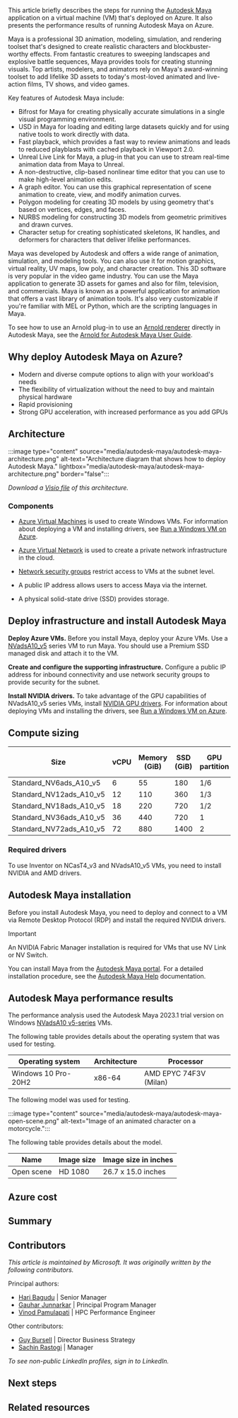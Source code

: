 This article briefly describes the steps for running the [Autodesk Maya](https://www.autodesk.com/products/maya/overview?term=1-YEAR&tab=subscription) application on a virtual machine (VM) that's deployed on Azure. It also presents the performance results of running Autodesk Maya on Azure.

Maya is a professional 3D animation, modeling, simulation, and rendering toolset that's designed to create realistic characters and blockbuster-worthy effects. From fantastic creatures to sweeping landscapes and explosive battle sequences, Maya provides tools for creating stunning visuals. Top artists, modelers, and animators rely on Maya's award-winning toolset to add lifelike 3D assets to today's most-loved animated and live-action films, TV shows, and video games.

Key features of Autodesk Maya include:

- Bifrost for Maya for creating physically accurate simulations in a single visual programming environment.
- USD in Maya for loading and editing large datasets quickly and for using native tools to work directly with data.
- Fast playback, which provides a fast way to review animations and leads to reduced playblasts with cached playback in Viewport 2.0.
- Unreal Live Link for Maya, a plug-in that you can use to stream real-time animation data from Maya to Unreal.
- A non-destructive, clip-based nonlinear time editor that you can use to make high-level animation edits.
- A graph editor. You can use this graphical representation of scene animation to create, view, and modify animation curves.
- Polygon modeling for creating 3D models by using geometry that's based on vertices, edges, and faces.
- NURBS modeling for constructing 3D models from geometric primitives and drawn curves.
- Character setup for creating sophisticated skeletons, IK handles, and deformers for characters that deliver lifelike performances.

Maya was developed by Autodesk and offers a wide range of animation, simulation, and modeling tools. You can also use it for motion graphics, virtual reality, UV maps, low poly, and character creation. This 3D software is very popular in the video game industry. You can use the Maya application to generate 3D assets for games and also for film, television, and commercials. Maya is known as a powerful application for animation that offers a vast library of animation tools. It's also very customizable if you're familiar with MEL or Python, which are the scripting languages in Maya.

To see how to use an Arnold plug-in to use an [Arnold renderer](https://docs.arnoldrenderer.com/display/A5AFMUG/Arnold) directly in Autodesk Maya, see the [Arnold for Autodesk Maya User Guide](https://docs.arnoldrenderer.com/display/a5AFMUG/Arnold+for+Maya+User+Guide?preview=/40111191/134645273/car.jpg).

## Why deploy Autodesk Maya on Azure?

- Modern and diverse compute options to align with your workload's needs
- The flexibility of virtualization without the need to buy and maintain physical hardware
- Rapid provisioning
- Strong GPU acceleration, with increased performance as you add GPUs

## Architecture

:::image type="content" source="media/autodesk-maya/autodesk-maya-architecture.png" alt-text="Architecture diagram that shows how to deploy Autodesk Maya." lightbox="media/autodesk-maya/autodesk-maya-architecture.png" border="false":::

*Download a [Visio file](https://arch-center.azureedge.net/autodesk-maya-architecture.vsdx) of this architecture.*

### Components

- [Azure Virtual Machines](https://azure.microsoft.com/products/virtual-machines) is used to create Windows VMs. For information about deploying a VM and installing drivers, see [Run a Windows VM on Azure](../../reference-architectures/n-tier/windows-vm.yml).

- [Azure Virtual Network](https://azure.microsoft.com/products/virtual-network) is used to create a private network infrastructure in the cloud.

- [Network security groups](/azure/virtual-network/network-security-groups-overview) restrict access to VMs at the subnet level.

- A public IP address allows users to access Maya via the internet.

- A  physical solid-state drive (SSD) provides storage.

## Deploy infrastructure and install Autodesk Maya

**Deploy Azure VMs.** Before you install Maya, deploy your Azure VMs. Use a [NVadsA10_v5](https://learn.microsoft.com/azure/virtual-machines/nva10v5-series) series VM to run Maya. You should use a Premium SSD managed disk and attach it to the VM.

**Create and configure the supporting infrastructure.** Configure a public IP address for inbound connectivity and use network security groups to provide security for the subnet.

**Install NVIDIA drivers.** To take advantage of the GPU capabilities of NVadsA10_v5 series VMs, install [NVIDIA GPU drivers](https://docs.nvidia.com/datacenter/tesla/tesla-installation-notes/index.html). For information about deploying VMs and installing the drivers, see [Run a Windows VM on Azure](https://learn.microsoft.com/azure/architecture/reference-architectures/n-tier/windows-vm).

## Compute sizing

| Size | vCPU | Memory (GiB) | SSD (GiB) | GPU partition | GPU memory (GiB) | Maximum data disks |
| --- | --- | --- | --- | --- | --- | --- |
| Standard_NV6ads_A10_v5 | 6 | 55 | 180 | 1/6 | 4 | 4 |
| Standard_NV12ads_A10_v5 | 12 | 110 | 360 | 1/3 | 8 | 4 |
| Standard_NV18ads_A10_v5 | 18 | 220 | 720 | 1/2 | 12 | 8 |
| Standard_NV36ads_A10_v5 | 36 | 440 | 720 | 1 | 24 | 16 |
| Standard_NV72ads_A10_v5 | 72 | 880 | 1400 | 2 | 48 | 32 |

### Required drivers

To use Inventor on NCasT4_v3 and NVadsA10_v5 VMs, you need to install NVIDIA and AMD drivers.

## Autodesk Maya installation

Before you install Autodesk Maya, you need to deploy and connect to a VM via Remote Desktop Protocol (RDP) and install the required NVIDIA drivers.

> [!IMPORTANT]
> An NVIDIA Fabric Manager installation is required for VMs that use NV Link or NV Switch.

You can install Maya from the [Autodesk Maya portal](https://www.autodesk.com/products/maya/overview?term=1-YEAR&tab=subscription&plc=MAYA). For a detailed installation procedure, see the  [Autodesk Maya Help](https://help.autodesk.com/view/MAYAUL/2022/ENU/) documentation.

## Autodesk Maya performance results

The performance analysis used the Autodesk Maya 2023.1 trial version on Windows [NVadsA10 v5-series](https://learn.microsoft.com/en-us/azure/virtual-machines/nva10v5-series) VMs.

The following table provides details about the operating system that was used for testing.

| Operating system | Architecture | Processor |
| --- | --- | --- |
| Windows 10 Pro-20H2 | x86-64 | AMD EPYC 74F3V (Milan) |

The following model was used for testing.

:::image type="content" source="media/autodesk-maya/autodesk-maya-open-scene.png" alt-text="Image of an animated character on a motorcycle.":::

The following table provides details about the model.

| Name | Image size | Image size in inches |
| --- | --- | --- |
| Open scene | HD 1080 | 26.7 x 15.0 inches |

## Azure cost



## Summary



## Contributors

*This article is maintained by Microsoft. It was originally written by the following contributors.*

Principal authors:

- [Hari Bagudu](https://www.linkedin.com/in/hari-bagudu-88732a19) | Senior Manager
- [Gauhar Junnarkar](https://www.linkedin.com/in/gauharjunnarkar) | Principal Program Manager
- [Vinod Pamulapati](https://www.linkedin.com/in/vinod-reddy-20481a104) | HPC Performance Engineer

Other contributors:

- [Guy Bursell](https://www.linkedin.com/in/guybursell) | Director Business Strategy
- [Sachin Rastogi](https://www.linkedin.com/in/sachin-rastogi-907a3b5) | Manager

*To see non-public LinkedIn profiles, sign in to LinkedIn.*

## Next steps



## Related resources


